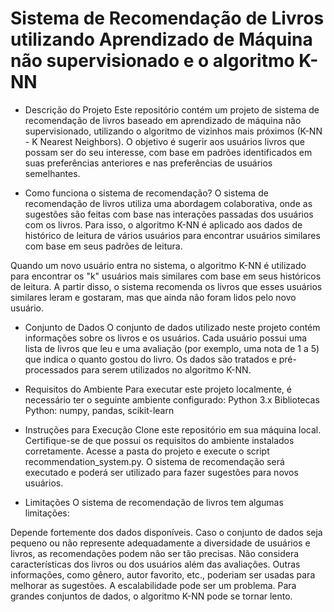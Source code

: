 # Sistema de Recomendação de Livros utilizando Aprendizado de Máquina não supervisionado e o algoritmo K-NN

* Descrição do Projeto
Este repositório contém um projeto de sistema de recomendação de livros baseado em aprendizado de máquina não supervisionado, utilizando o algoritmo de vizinhos mais próximos (K-NN - K Nearest Neighbors). O objetivo é sugerir aos usuários livros que possam ser do seu interesse, com base em padrões identificados em suas preferências anteriores e nas preferências de usuários semelhantes.

* Como funciona o sistema de recomendação?
O sistema de recomendação de livros utiliza uma abordagem colaborativa, onde as sugestões são feitas com base nas interações passadas dos usuários com os livros. Para isso, o algoritmo K-NN é aplicado aos dados de histórico de leitura de vários usuários para encontrar usuários similares com base em seus padrões de leitura.

Quando um novo usuário entra no sistema, o algoritmo K-NN é utilizado para encontrar os "k" usuários mais similares com base em seus históricos de leitura. A partir disso, o sistema recomenda os livros que esses usuários similares leram e gostaram, mas que ainda não foram lidos pelo novo usuário.

* Conjunto de Dados
O conjunto de dados utilizado neste projeto contém informações sobre os livros e os usuários. Cada usuário possui uma lista de livros que leu e uma avaliação (por exemplo, uma nota de 1 a 5) que indica o quanto gostou do livro. Os dados são tratados e pré-processados para serem utilizados no algoritmo K-NN.

* Requisitos do Ambiente
Para executar este projeto localmente, é necessário ter o seguinte ambiente configurado:
Python 3.x
Bibliotecas Python: numpy, pandas, scikit-learn

* Instruções para Execução
Clone este repositório em sua máquina local.
Certifique-se de que possui os requisitos do ambiente instalados corretamente.
Acesse a pasta do projeto e execute o script recommendation_system.py.
O sistema de recomendação será executado e poderá ser utilizado para fazer sugestões para novos usuários.

* Limitações
O sistema de recomendação de livros tem algumas limitações:

Depende fortemente dos dados disponíveis. Caso o conjunto de dados seja pequeno ou não represente adequadamente a diversidade de usuários e livros, as recomendações podem não ser tão precisas.
Não considera características dos livros ou dos usuários além das avaliações. Outras informações, como gênero, autor favorito, etc., poderiam ser usadas para melhorar as sugestões.
A escalabilidade pode ser um problema. Para grandes conjuntos de dados, o algoritmo K-NN pode se tornar lento.

